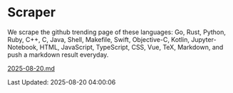# Scraper

We scrape the github trending page of these languages: Go, Rust, Python, Ruby, C++, C, Java, Shell, Makefile, Swift, Objective-C, Kotlin, Jupyter-Notebook, HTML, JavaScript, TypeScript, CSS, Vue, TeX, Markdown, and push a markdown result everyday.

[2025-08-20.md](https://github.com/yangwenmai/github-trending-backup/blob/master/2025-08-20.md)

Last Updated: 2025-08-20 04:00:06